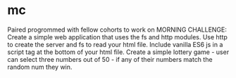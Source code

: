 # mc
Paired progrommed with fellow cohorts to work on  MORNING CHALLENGE: Create a simple web application that uses the fs and http modules. Use http to create the server and fs to read your html file. Include vanilla ES6 js in a script tag at the bottom of your html file. Create a simple lottery game - user can select three numbers out of 50 - if any of their numbers match the random num they win.
